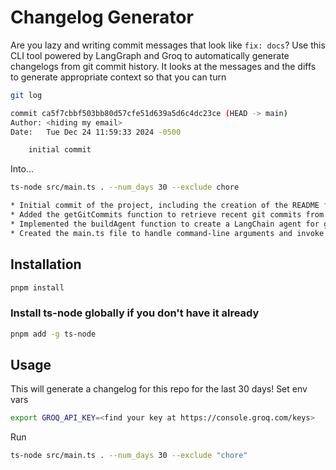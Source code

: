 # Changelog Generator

Are you lazy and writing commit messages that look like `fix: docs`? Use this CLI tool powered by LangGraph and Groq to automatically generate changelogs from git commit history. It looks at the messages and the diffs to generate appropriate context so that you can turn

```bash
git log

commit ca5f7cbbf503bb80d57cfe51d639a5d6c4dc23ce (HEAD -> main)
Author: <hiding my email>
Date:   Tue Dec 24 11:59:33 2024 -0500

    initial commit
```

Into...

```bash
ts-node src/main.ts . --num_days 30 --exclude chore

* Initial commit of the project, including the creation of the README file, package.json, and other necessary files - [@Cole McCracken]
* Added the getGitCommits function to retrieve recent git commits from a repository - [@Cole McCracken]
* Implemented the buildAgent function to create a LangChain agent for generating changelogs - [@Cole McCracken]
* Created the main.ts file to handle command-line arguments and invoke the buildAgent function - [@Cole McCracken]
```

## Installation

```bash
pnpm install
```

### Install ts-node globally if you don't have it already

```bash
pnpm add -g ts-node
```

## Usage

This will generate a changelog for this repo for the last 30 days!
Set env vars

```bash
export GROQ_API_KEY=<find your key at https://console.groq.com/keys>
```

Run

```bash
ts-node src/main.ts . --num_days 30 --exclude "chore"
```
